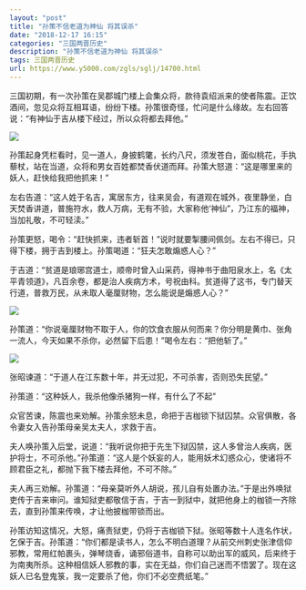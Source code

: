 ```yaml
---
layout: "post"
title: "孙策不信老道为神仙 将其误杀"
date: "2018-12-17 16:15"
categories: "三国两晋历史"
description: "孙策不信老道为神仙 将其误杀"
tags: 三国两晋历史
url: https://www.y5000.com/zgls/sglj/14700.html
---
```






三国初期，有一次孙策在吴郡城门楼上会集众将，款待袁绍派来的使者陈震。正饮酒间，忽见众将互相耳语，纷纷下楼。孙策很奇怪，忙问是什么缘故。左右回答说：“有神仙于吉从楼下经过，所以众将都去拜他。”

![](https://img.y5000.com/uploads/allimg/170223/8-1F223113HHV.jpg)

孙策起身凭栏看时，见一道人，身披鹤氅，长约八尺，须发苍白，面似桃花，手执藜杖，站在当道，众将和男女百姓都焚香伏道而拜。孙策大怒道：“这是哪里来的妖人，赶快给我把他抓来！”

左右告道：“这人姓于名吉，寓居东方，往来吴会，有道观在城外，夜里静坐，白天焚香讲道，普施符水，救人万病，无有不验，大家称他‘神仙”，乃江东的福神，当加礼敬，不可轻渎。”

孙策更怒，喝令：“赶快抓来，违者斩首！”说时就要掣腰间佩剑。左右不得已，只得下楼，拥于吉到楼上。孙策喝道：“狂夫怎敢煽惑人心？”

于吉道：“贫道是琅琊宫道士，顺帝时曾入山采药，得神书于曲阳泉水上，名《太平青领道》，凡百余卷，都是治人疾病方术，号祝由科。贫道得了这书，专门替天行道，普救万民，从未取人毫厘财物，怎么能说是煽惑人心？”

![](https://img.y5000.com/uploads/allimg/170223/8-1F223113INR.jpg)

孙策道：“你说毫厘财物不取于人，你的饮食衣服从何而来？你分明是黄巾、张角一流人，今天如果不杀你，必然留下后患！”喝令左右：“把他斩了。”

![](https://img.y5000.com/uploads/allimg/170223/8-1F223113J5645.jpg)

张昭谏道：“于道人在江东数十年，并无过犯，不可杀害，否则恐失民望。”

孙策道：“这种妖人，我杀他像杀猪狗一样，有什么了不起”

众官苦谏，陈震也来劝解。孙策余怒未息，命把于吉枷锁下狱囚禁。众官俱散，各令妻女入告孙策母亲吴太夫人，求救于吉。

夫人唤孙策入后堂，说道：“我听说你把于先生下狱囚禁，这人多曾治人疾病，医护将士，不可杀他。”孙策道：“这人是个妖妄的人，能用妖术幻惑众心，使诸将不顾君臣之礼，都抛下我下楼去拜他，不可不除。”

夫人再三劝解。孙策道：“母亲莫听外人胡说，孩儿自有处置办法。”于是出外唤狱吏传于吉来审问。谁知狱吏都敬信于吉，于吉一到狱中，就把他身上的枷锁一齐除去，直到孙策来传唤，才让他披枷带锁而出。

孙策访知这情况，大怒，痛责狱吏，仍将于吉枷锁下狱。张昭等数十人连名作状，乞保于吉。孙策道：“你们都是读书人，怎么不明白道理？从前交州刺史张津信仰邪教，常用红帕裹头，弹琴烧香，诵邪俗道书，自称可以助出军的威风，后来终于为南夷所杀。这种相信妖人邪教的事，实在无益，你们自己迷而不悟罢了。现在这妖人已名登鬼箓，我一定要杀了他，你们不必空费纸笔。”
